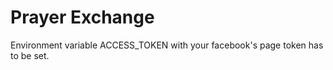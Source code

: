 # Prayer Exchange

Environment variable ACCESS_TOKEN with your facebook's page token has to be set.
